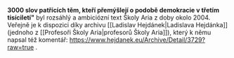 **3000 slov patřících těm, kteří přemýšlejí o podobě demokracie v třetím tisíciletí"** byl rozsáhlý a ambiciózní text Školy Aria z doby okolo 2004. Veřejně je k dispozici díky archivu [[Ladislav Hejdánek|Ladislava Hejdánka]] (jednoho z [[Profesoři Školy Aria|profesorů Školy Aria]]), který k němu napsal též komentář: https://www.hejdanek.eu/Archive/Detail/3729?raw=true . 